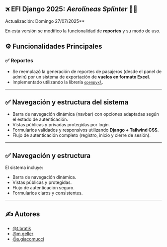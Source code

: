 ## 🛪 EFI Django 2025: *Aerolíneas Splinter* 🧑‍✈️

Actualización: Domingo 27/07/2025**

En esta versión se modifico la funcionalidad de **reportes** y su modo de uso.


## ⚙️ Funcionalidades Principales

### ✅ Reportes
- Se reemplazó la generación de reportes de pasajeros (desde el panel de admin) por un sistema de exportación de **vuelos en formato Excel**.
- Implementado utilizando la librería [`openpyxl`](https://openpyxl.readthedocs.io/en/stable/).

---
## ✅  Navegación y estructura del sistema

- Barra de navegación dinámica (navbar) con opciones adaptadas según el estado de autenticación.
- Vistas públicas y privadas protegidas por login.
- Formularios validados y responsivos utilizando **Django + Tailwind CSS**.
- Flujo de autenticación completo (registro, inicio y cierre de sesión).

---

## ✅  Navegación y estructura

El sistema incluye:

- Barra de navegación dinámica.
- Vistas públicas y protegidas.
- Flujo de autenticación seguro.
- Formularios claros y consistentes.

---


## ✍️ Autores 

- [@t.bratik](https://github.com/tom1mvp)
- [@m.geller](https://github.com/MarcosAyrton)
- [@s.giacomucci](https://github.com/Stefano818-bot)

